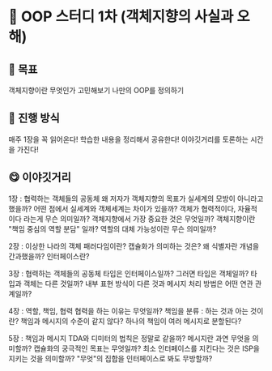 # 📔 OOP 스터디 1차 (객체지향의 사실과 오해)
## 🎯 목표
객체지향이란 무엇인가 고민해보기
나만의 OOP를 정의하기
## 🙋 진행 방식
매주 1장을 꼭 읽어온다!
학습한 내용을 정리해서 공유한다!
이야깃거리를 토론하는 시간을 가진다!
## 😋 이야깃거리
1장 : 협력하는 객체들의 공동체
왜 저자가 객체지향의 목표가 실세계의 모방이 아니라고 했을까?
어떤 점에서 실세계와 객체세계는 차이가 있을까?
객체가 협력적이다, 자율적이다 라는게 무슨 의미일까?
객체지향에서 가장 중요한 것은 무엇일까?
객체지향이란 "책임 중심의 역할 분담" 일까?
역할의 대체 가능성이란 무슨 의미일까?

2장 : 이상한 나라의 객체
패러다임이란?
캡슐화가 의미하는 것은?
왜 식별자란 개념을 간과했을까?
인터페이스란?

3장 : 협력하는 객체들의 공동체
타입은 인터페이스일까?
그러면 타입은 객체일까?
타입과 객체는 다른 것일까?
내부 표현 방식이 다른 것과 메시지 처리 방법은 어떤 연관 관계일까?

4장 : 역할, 책임, 협력
협력을 하는 이유는 무엇일까?
책임을 분류 : 하는 것과 아는 것이란?
책임과 메시지의 수준이 같지 않다?
하나의 책임이 여러 메시지로 분할된다?

5장 : 책임과 메시지
TDA와 디미터의 법칙은 정말로 같을까?
메시지란 과연 무엇을 의미할까?
캡슐화의 궁극적인 목표는 무엇일까?
최소 인터페이스를 지킨다는 것은 ISP을 지키는 것을 의미할까?
"무엇"의 집합을 인터페이스로 봐도 무방할까?
